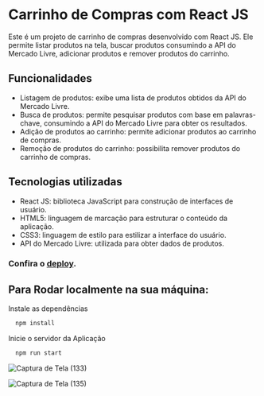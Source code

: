 # Carrinho de Compras com React JS

Este é um projeto de carrinho de compras desenvolvido com React JS. Ele permite listar produtos na tela, buscar produtos consumindo a API do Mercado Livre, adicionar produtos e remover produtos do carrinho.

## Funcionalidades

- Listagem de produtos: exibe uma lista de produtos obtidos da API do Mercado Livre.
- Busca de produtos: permite pesquisar produtos com base em palavras-chave, consumindo a API do Mercado Livre para obter os resultados.
- Adição de produtos ao carrinho: permite adicionar produtos ao carrinho de compras.
- Remoção de produtos do carrinho: possibilita remover produtos do carrinho de compras.

## Tecnologias utilizadas

- React JS: biblioteca JavaScript para construção de interfaces de usuário.
- HTML5: linguagem de marcação para estruturar o conteúdo da aplicação.
- CSS3: linguagem de estilo para estilizar a interface do usuário.
- API do Mercado Livre: utilizada para obter dados de produtos.

 ### Confira o [deploy](https://shopping-cart-react-orcin.vercel.app/).

 ## Para Rodar localmente na sua máquina:

Instale as dependências

```bash
  npm install
```

Inicie o servidor da Aplicação

```bash
  npm run start
```


![Captura de Tela (133)](https://github.com/Denis-moreira98/shopping-cart-react/assets/72985107/c27a7252-1967-4ac2-a9ec-fe5192a96365)

![Captura de Tela (135)](https://github.com/Denis-moreira98/shopping-cart-react/assets/72985107/47f60d36-0a02-4a20-a774-7b8a8f427f88)

